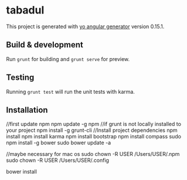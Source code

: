 # tabadul

This project is generated with [yo angular generator](https://github.com/yeoman/generator-angular)
version 0.15.1.

## Build & development

Run `grunt` for building and `grunt serve` for preview.

## Testing

Running `grunt test` will run the unit tests with karma.

## Installation

//first update npm
npm update -g npm
//if grunt is not locally installed to your project
npm install -g grunt-cli
//Install project dependencies 
npm install
npm install karma
npm install bootstrap
npm install compass
sudo npm install -g bower
sudo bower update -a

//maybe necessary for mac os
sudo chown -R USER /Users/USER/.npm
sudo chown -R USER /Users/USER/.config

bower install